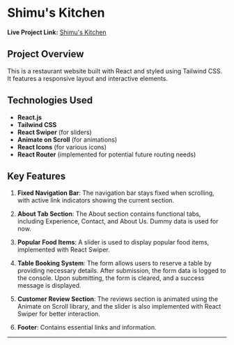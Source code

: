 # Shimu's Kitchen

**Live Project Link:** [Shimu's Kitchen](https://shimus-kitchen.netlify.app/)

## Project Overview

This is a restaurant website built with React and styled using Tailwind CSS. It features a responsive layout and interactive elements.

## Technologies Used

- **React.js**
- **Tailwind CSS**
- **React Swiper** (for sliders)
- **Animate on Scroll** (for animations)
- **React Icons** (for various icons)
- **React Router** (implemented for potential future routing needs)

## Key Features

1. **Fixed Navigation Bar**: The navigation bar stays fixed when scrolling, with active link indicators showing the current section.

2. **About Tab Section**: The About section contains functional tabs, including Experience, Contact, and About Us. Dummy data is used for now.

3. **Popular Food Items**: A slider is used to display popular food items, implemented with React Swiper.

4. **Table Booking System**: The form allows users to reserve a table by providing necessary details. After submission, the form data is logged to the console. Upon submitting, the form is cleared, and a success message is displayed.

5. **Customer Review Section**: The reviews section is animated using the Animate on Scroll library, and the slider is also implemented with React Swiper for better interaction.

6. **Footer**: Contains essential links and information.

---


